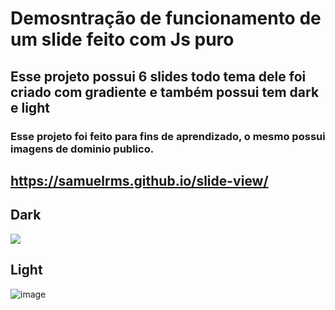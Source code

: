 # Demosntração de funcionamento de um slide feito com Js puro
## Esse projeto possui 6 slides todo tema dele foi criado com gradiente e também possui tem dark e light
### Esse projeto foi feito para fins de aprendizado, o mesmo possui imagens de dominio publico.
## https://samuelrms.github.io/slide-view/
## Dark
<img src="https://user-images.githubusercontent.com/92615688/170506393-23da6916-ac9b-4e55-8601-7fe47333155c.png">

## Light
![image](https://user-images.githubusercontent.com/92615688/170506545-45ac31cd-815f-444e-9c90-7d94a4bf8ce8.png)
